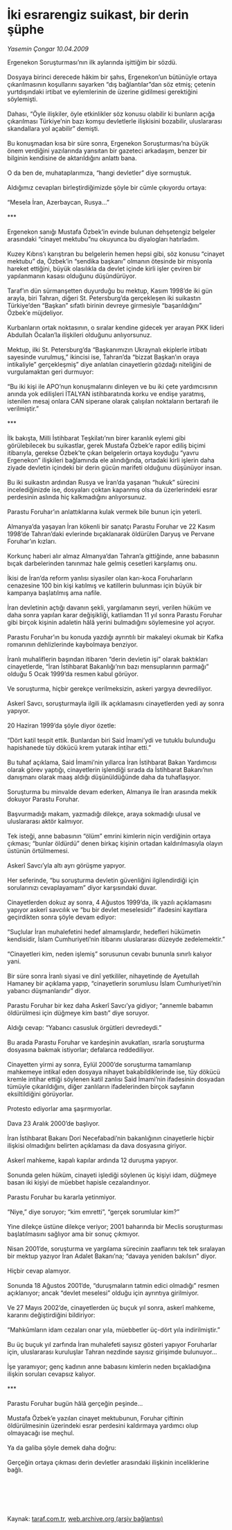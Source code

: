 # İki esrarengiz suikast, bir derin şüphe

*Yasemin Çongar 10.04.2009*

<div class="taraf_structure_2col_1zq">
<div class="margen_n">



 <p>Ergenekon Soruşturması’nın ilk aylarında işittiğim bir sözdü. <br/><br/>Dosyaya birinci derecede hâkim bir şahıs, Ergenekon’un bütünüyle ortaya çıkarılmasının koşullarını sayarken “dış bağlantılar”dan söz etmiş; çetenin yurtdışındaki irtibat ve eylemlerinin de üzerine gidilmesi gerektiğini söylemişti. <br/><br/>Dahası, “Öyle ilişkiler, öyle etkinlikler söz konusu olabilir ki bunların açığa çıkarılması Türkiye’nin bazı komşu devletlerle ilişkisini bozabilir, uluslararası skandallara yol açabilir” demişti. <br/><br/>Bu konuşmadan kısa bir süre sonra, Ergenekon Soruşturması’na büyük önem verdiğini yazılarında yansıtan bir gazeteci arkadaşım, benzer bir bilginin kendisine de aktarıldığını anlattı bana. <br/><br/>O da ben de, muhataplarımıza, “hangi devletler” diye sormuştuk. <br/><br/>Aldığımız cevapları birleştirdiğimizde şöyle bir cümle çıkıyordu ortaya: <br/><br/>“Mesela İran, Azerbaycan, Rusya...” <br/><br/>*** <br/><br/>Ergenekon sanığı Mustafa Özbek’in evinde bulunan dehşetengiz belgeler arasındaki “cinayet mektubu”nu okuyunca bu diyalogları hatırladım. <br/><br/>Kuzey Kıbrıs’ı karıştıran bu belgelerin hemen hepsi gibi, söz konusu “cinayet mektubu” da, Özbek’in “sendika başkanı” olmanın ötesinde bir misyonla hareket ettiğini, büyük olasılıkla da devlet içinde kirli işler çeviren bir yapılanmanın kasası olduğunu düşündürüyor. <br/><br/>Taraf’ın dün sürmanşetten duyurduğu bu mektup, Kasım 1998’de iki gün arayla, biri Tahran, diğeri St. Petersburg’da gerçekleşen iki suikastın Türkiye’den “Başkan” sıfatlı birinin devreye girmesiyle “başarıldığını” Özbek’e müjdeliyor. <br/><br/>Kurbanların ortak noktasının, o sıralar kendine gidecek yer arayan PKK lideri Abdullah Öcalan’la ilişkileri olduğunu anlıyorsunuz. <br/><br/>Mektup, ilki St. Petersburg’da “Başkanımızın Ukraynalı ekiplerle irtibatı sayesinde vurulmuş,” ikincisi ise, Tahran’da “bizzat Başkan’ın oraya intikaliyle” gerçekleşmiş” diye anlatılan cinayetlerin gözdağı niteliğini de vurgulamaktan geri durmuyor: <br/><br/>“Bu iki kişi ile APO’nun konuşmalarını dinleyen ve bu iki çete yardımcısının anında yok edilişleri İTALYAN istihbaratında korku ve endişe yaratmış, istenilen mesaj onlara CAN siperane olarak çalışılan noktaların bertarafı ile verilmiştir.” <br/><br/>*** <br/><br/>İlk bakışta, Milli İstihbarat Teşkilatı’nın birer karanlık eylemi gibi görülebilecek bu suikastlar, gerek Mustafa Özbek’e rapor ediliş biçimi itibarıyla, gerekse Özbek’te çıkan belgelerin ortaya koyduğu “yavru Ergenekon” ilişkileri bağlamında ele alındığında, ortadaki kirli işlerin daha ziyade devletin içindeki bir derin gücün marifeti olduğunu düşünüyor insan. <br/><br/>Bu iki suikastın ardından Rusya ve İran’da yaşanan “hukuk” sürecini incelediğinizde ise, dosyaları çoktan kapanmış olsa da üzerlerindeki esrar perdesinin aslında hiç kalkmadığını anlıyorsunuz. <br/><br/>Parastu Foruhar’ın anlattıklarına kulak vermek bile bunun için yeterli. <br/><br/>Almanya’da yaşayan İran kökenli bir sanatçı Parastu Foruhar ve 22 Kasım 1998’de Tahran’daki evlerinde bıçaklanarak öldürülen Daryuş ve Pervane Foruhar’ın kızları. <br/><br/>Korkunç haberi alır almaz Almanya’dan Tahran’a gittiğinde, anne babasının bıçak darbelerinden tanınmaz hale gelmiş cesetleri karşılamış onu. <br/><br/>İkisi de İran’da reform yanlısı siyasiler olan karı-koca Foruharların cenazesine 100 bin kişi katılmış ve katillerin bulunması için büyük bir kampanya başlatılmış ama nafile. <br/><br/>İran devletinin açtığı davanın şekli, yargılamanın seyri, verilen hüküm ve daha sonra yapılan karar değişikliği, katliamdan 11 yıl sonra Parastu Foruhar gibi birçok kişinin adaletin hâlâ yerini bulmadığını söylemesine yol açıyor. <br/><br/>Parastu Foruhar’ın bu konuda yazdığı ayrıntılı bir makaleyi okumak bir Kafka romanının dehlizlerinde kaybolmaya benziyor. <br/><br/>İranlı muhaliflerin başından itibaren “derin devletin işi” olarak baktıkları cinayetlerde, “İran İstihbarat Bakanlığı’nın bazı mensuplarının parmağı” olduğu 5 Ocak 1999’da resmen kabul görüyor. <br/><br/>Ve soruşturma, hiçbir gerekçe verilmeksizin, askeri yargıya devrediliyor. <br/><br/>Askerî Savcı, soruşturmayla ilgili ilk açıklamasını cinayetlerden yedi ay sonra yapıyor. <br/><br/>20 Haziran 1999’da şöyle diyor özetle: <br/><br/>“Dört katil tespit ettik. Bunlardan biri Said İmami’ydi ve tutuklu bulunduğu hapishanede tüy dökücü krem yutarak intihar etti.” <br/><br/>Bu tuhaf açıklama, Said İmami’nin yıllarca İran İstihbarat Bakan Yardımcısı olarak görev yaptığı, cinayetlerin işlendiği sırada da İstihbarat Bakanı’nın danışmanı olarak maaş aldığı düşünüldüğünde daha da tuhaflaşıyor. <br/><br/>Soruşturma bu minvalde devam ederken, Almanya ile İran arasında mekik dokuyor Parastu Foruhar. <br/><br/>Başvurmadığı makam, yazmadığı dilekçe, araya sokmadığı ulusal ve uluslararası aktör kalmıyor. <br/><br/>Tek isteği, anne babasının “ölüm” emrini kimlerin niçin verdiğinin ortaya çıkması; “bunlar öldürdü” denen birkaç kişinin ortadan kaldırılmasıyla olayın üstünün örtülmemesi. <br/><br/>Askerî Savcı’yla altı ayrı görüşme yapıyor. <br/><br/>Her seferinde, “bu soruşturma devletin güvenliğini ilgilendirdiği için sorularınızı cevaplayamam” diyor karşısındaki duvar. <br/><br/>Cinayetlerden dokuz ay sonra, 4 Ağustos 1999’da, ilk yazılı açıklamasını yapıyor askerî savcılık ve “bu bir devlet meselesidir” ifadesini kayıtlara geçirdikten sonra şöyle devam ediyor: <br/><br/>“Suçlular İran muhalefetini hedef almamışlardır, hedefleri hükümetin kendisidir, İslam Cumhuriyeti’nin itibarını uluslararası düzeyde zedelemektir.” <br/><br/>“Cinayetleri kim, neden işlemiş” sorusunun cevabı bununla sınırlı kalıyor yani. <br/><br/>Bir süre sonra İranlı siyasi ve dinî yetkililer, nihayetinde de Ayetullah Hamaney bir açıklama yapıp, “cinayetlerin sorumlusu İslam Cumhuriyeti’nin yabancı düşmanlarıdır” diyor. <br/><br/>Parastu Foruhar bir kez daha Askerî Savcı’ya gidiyor; “annemle babamın öldürülmesi için düğmeye kim bastı” diye soruyor. <br/><br/>Aldığı cevap: “Yabancı casusluk örgütleri devredeydi.” <br/><br/>Bu arada Parastu Foruhar ve kardeşinin avukatları, ısrarla soruşturma dosyasına bakmak istiyorlar; defalarca reddediliyor. <br/><br/>Cinayetten yirmi ay sonra, Eylül 2000’de soruşturma tamamlanıp mahkemeye intikal eden dosyaya nihayet bakabildiklerinde ise, tüy dökücü kremle intihar ettiği söylenen katil zanlısı Said İmami’nin ifadesinin dosyadan tümüyle çıkarıldığını, diğer zanlıların ifadelerinden birçok sayfanın eksiltildiğini görüyorlar. <br/><br/>Protesto ediyorlar ama şaşırmıyorlar. <br/><br/>Dava 23 Aralık 2000’de başlıyor. <br/><br/>İran İstihbarat Bakanı Dori Necefabadi’nin bakanlığının cinayetlerle hiçbir ilişkisi olmadığını belirten açıklaması da dava dosyasına giriyor. <br/><br/>Askerî mahkeme, kapalı kapılar ardında 12 duruşma yapıyor. <br/><br/>Sonunda gelen hüküm, cinayeti işlediği söylenen üç kişiyi idam, düğmeye basan iki kişiyi de müebbet hapisle cezalandırıyor. <br/><br/>Parastu Foruhar bu kararla yetinmiyor. <br/><br/>“Niye,” diye soruyor; “kim emretti”, “gerçek sorumlular kim?” <br/><br/>Yine dilekçe üstüne dilekçe veriyor; 2001 baharında bir Meclis soruşturması başlatılmasını sağlıyor ama bir sonuç çıkmıyor. <br/><br/>Nisan 2001’de, soruşturma ve yargılama sürecinin zaaflarını tek tek sıralayan bir mektup yazıyor İran Adalet Bakanı’na; “davaya yeniden bakılsın” diyor. <br/><br/>Hiçbir cevap alamıyor. <br/><br/>Sonunda 18 Ağustos 2001’de, “duruşmaların tatmin edici olmadığı” resmen açıklanıyor; ancak “devlet meselesi” olduğu için ayrıntıya girilmiyor. <br/><br/>Ve 27 Mayıs 2002’de, cinayetlerden üç buçuk yıl sonra, askerî mahkeme, kararını değiştirdiğini bildiriyor: <br/><br/>“Mahkûmların idam cezaları onar yıla, müebbetler üç-dört yıla indirilmiştir.” <br/><br/>Bu üç buçuk yıl zarfında İran muhalefeti sayısız gösteri yapıyor Foruharlar için, uluslararası kuruluşlar Tahran nezdinde sayısız girişimde bulunuyor... <br/><br/>İşe yaramıyor; genç kadının anne babasını kimlerin neden bıçakladığına ilişkin soruları cevapsız kalıyor. <br/><br/>*** <br/><br/>Parastu Foruhar bugün hâlâ gerçeğin peşinde... <br/><br/>Mustafa Özbek’e yazılan cinayet mektubunun, Foruhar çiftinin öldürülmesinin üzerindeki esrar perdesini kaldırmaya yardımcı olup olmayacağı ise meçhul. <br/><br/>Ya da galiba şöyle demek daha doğru: <br/><br/>Gerçeğin ortaya çıkması derin devletler arasındaki ilişkinin inceliklerine bağlı.</p>
<br/>
<br/>
<br/>



<br/>


<div id="taraf_not">
</div>

</div>


</div>

Kaynak: [taraf.com.tr](http://www.taraf.com.tr:80/makale/4970.htm), [web.archive.org (arşiv bağlantısı)](http://web.archive.org/web/20090619095318/http://www.taraf.com.tr:80/makale/4970.htm)
